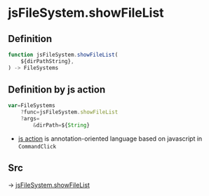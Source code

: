 # jsFileSystem.showFileList

## Definition

```js.js
function jsFileSystem.showFileList(
	${dirPathString},
) -> FileSystems
```


## Definition by js action

```js.js
var=FileSystems
	?func=jsFileSystem.showFileList
	?args=
		&dirPath=${String}
```

- [js action](#) is annotation-oriented language based on javascript in `CommandClick`



## Src

-> [jsFileSystem.showFileList](https://github.com/puutaro/CommandClick/blob/master/app/src/main/java/com/puutaro/commandclick/fragment_lib/terminal_fragment/js_interface/file/JsFileSystem.kt#L263)



